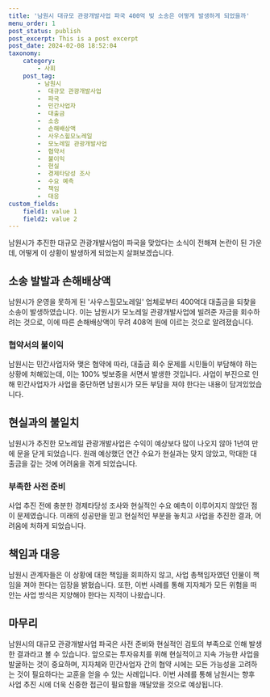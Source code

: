 ```yaml
---
title: '남원시 대규모 관광개발사업 파국 400억 빚 소송은 어떻게 발생하게 되었을까'
menu_order: 1
post_status: publish
post_excerpt: This is a post excerpt
post_date: 2024-02-08 18:52:04
taxonomy:
    category:
        - 사회
    post_tag:
        - 남원시
        -  대규모 관광개발사업
        -  파국
        -  민간사업자
        -  대출금
        -  소송
        -  손해배상액
        -  사우스힐모노레일
        -  모노레일 관광개발사업
        -  협약서
        -  불이익
        -  현실
        -  경제타당성 조사
        -  수요 예측
        -  책임
        -  대응
custom_fields:
    field1: value 1
    field2: value 2
---
```


남원시가 추진한 대규모 관광개발사업이 파국을 맞았다는 소식이 전해져 논란이 된 가운데, 어떻게 이 상황이 발생하게 되었는지 살펴보겠습니다.
## 소송 발발과 손해배상액
남원시가 운영을 못하게 된 '사우스힐모노레일' 업체로부터 400억대 대출금을 되찾을 소송이 발생하였습니다. 이는 남원시가 모노레일 관광개발사업에 빌려준 자금을 회수하려는 것으로, 이에 따른 손해배상액이 무려 408억 원에 이르는 것으로 알려졌습니다.
### 협약서의 불이익
남원시는 민간사업자와 맺은 협약에 따라, 대출금 회수 문제를 시민들이 부담해야 하는 상황에 처해있는데, 이는 100% 빚보증을 서면서 발생한 것입니다. 사업이 부진으로 인해 민간사업자가 사업을 중단하면 남원시가 모든 부담을 져야 한다는 내용이 담겨있었습니다.
## 현실과의 불일치
남원시가 추진한 모노레일 관광개발사업은 수익이 예상보다 많이 나오지 않아 1년여 만에 문을 닫게 되었습니다. 원래 예상했던 연간 수요가 현실과는 맞지 않았고, 막대한 대출금을 갚는 것에 어려움을 겪게 되었습니다.
### 부족한 사전 준비
사업 추진 전에 충분한 경제타당성 조사와 현실적인 수요 예측이 이루어지지 않았던 점이 문제였습니다. 미래의 성공만을 믿고 현실적인 부분을 놓치고 사업을 추진한 결과, 어려움에 처하게 되었습니다.
## 책임과 대응
남원시 관계자들은 이 상황에 대한 책임을 회피하지 않고, 사업 총책임자였던 인물이 책임을 져야 한다는 입장을 밝혔습니다. 또한, 이번 사례를 통해 지자체가 모든 위험을 떠안는 사업 방식은 지양해야 한다는 지적이 나왔습니다.
## 마무리
남원시의 대규모 관광개발사업 파국은 사전 준비와 현실적인 검토의 부족으로 인해 발생한 결과라고 볼 수 있습니다. 앞으로는 투자유치를 위해 현실적이고 지속 가능한 사업을 발굴하는 것이 중요하며, 지자체와 민간사업자 간의 협약 시에는 모든 가능성을 고려하는 것이 필요하다는 교훈을 얻을 수 있는 사례입니다. 이번 사례를 통해 남원시는 향후 사업 추진 시에 더욱 신중한 접근이 필요함을 깨달았을 것으로 예상됩니다.
